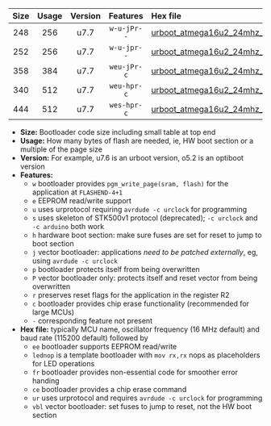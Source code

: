 |Size|Usage|Version|Features|Hex file|
|:-:|:-:|:-:|:-:|:--|
|248|256|u7.7|`w-u-jPr--`|[urboot_atmega16u2_24mhz_38400bps_lednop_ur_vbl.hex](https://raw.githubusercontent.com/stefanrueger/urboot.hex/main/mcus/atmega16u2/fcpu_24mhz/38400_bps/urboot_atmega16u2_24mhz_38400bps_lednop_ur_vbl.hex)|
|252|256|u7.7|`w-u-jpr--`|[urboot_atmega16u2_24mhz_38400bps_lednop_fr_ur_vbl.hex](https://raw.githubusercontent.com/stefanrueger/urboot.hex/main/mcus/atmega16u2/fcpu_24mhz/38400_bps/urboot_atmega16u2_24mhz_38400bps_lednop_fr_ur_vbl.hex)|
|358|384|u7.7|`weu-jPr-c`|[urboot_atmega16u2_24mhz_38400bps_ee_lednop_fr_ce_ur_vbl.hex](https://raw.githubusercontent.com/stefanrueger/urboot.hex/main/mcus/atmega16u2/fcpu_24mhz/38400_bps/urboot_atmega16u2_24mhz_38400bps_ee_lednop_fr_ce_ur_vbl.hex)|
|340|512|u7.7|`weu-hpr-c`|[urboot_atmega16u2_24mhz_38400bps_ee_lednop_fr_ce_ur.hex](https://raw.githubusercontent.com/stefanrueger/urboot.hex/main/mcus/atmega16u2/fcpu_24mhz/38400_bps/urboot_atmega16u2_24mhz_38400bps_ee_lednop_fr_ce_ur.hex)|
|444|512|u7.7|`wes-hpr-c`|[urboot_atmega16u2_24mhz_38400bps_ee_lednop_fr_ce.hex](https://raw.githubusercontent.com/stefanrueger/urboot.hex/main/mcus/atmega16u2/fcpu_24mhz/38400_bps/urboot_atmega16u2_24mhz_38400bps_ee_lednop_fr_ce.hex)|

- **Size:** Bootloader code size including small table at top end
- **Usage:** How many bytes of flash are needed, ie, HW boot section or a multiple of the page size
- **Version:** For example, u7.6 is an urboot version, o5.2 is an optiboot version
- **Features:**
  + `w` bootloader provides `pgm_write_page(sram, flash)` for the application at `FLASHEND-4+1`
  + `e` EEPROM read/write support
  + `u` uses urprotocol requiring `avrdude -c urclock` for programming
  + `s` uses skeleton of STK500v1 protocol (deprecated); `-c urclock` and `-c arduino` both work
  + `h` hardware boot section: make sure fuses are set for reset to jump to boot section
  + `j` vector bootloader: applications *need to be patched externally*, eg, using `avrdude -c urclock`
  + `p` bootloader protects itself from being overwritten
  + `P` vector bootloader only: protects itself and reset vector from being overwritten
  + `r` preserves reset flags for the application in the register R2
  + `c` bootloader provides chip erase functionality (recommended for large MCUs)
  + `-` corresponding feature not present
- **Hex file:** typically MCU name, oscillator frequency (16 MHz default) and baud rate (115200 default) followed by
  + `ee` bootloader supports EEPROM read/write
  + `lednop` is a template bootloader with `mov rx,rx` nops as placeholders for LED operations
  + `fr` bootloader provides non-essential code for smoother error handing
  + `ce` bootloader provides a chip erase command
  + `ur` uses urprotocol and requires `avrdude -c urclock` for programming
  + `vbl` vector bootloader: set fuses to jump to reset, not the HW boot section
